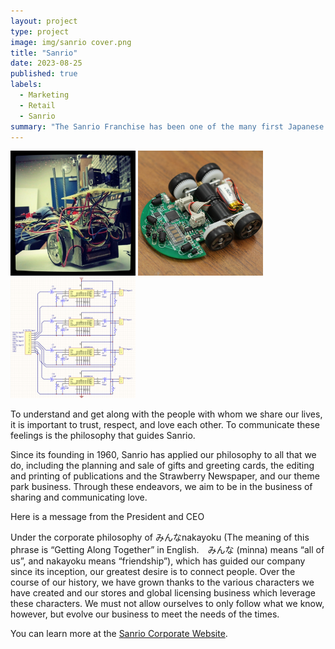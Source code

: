 ```yaml
---
layout: project
type: project
image: img/sanrio cover.png
title: "Sanrio"
date: 2023-08-25
published: true
labels:
  - Marketing
  - Retail
  - Sanrio
summary: "The Sanrio Franchise has been one of the many first Japanese companies that continuous to create an array of profitable goods today."
---
```


<div class="text-center p-4">
  <img width="200px" src="../img/micromouse/micromouse-robot.png" class="img-thumbnail" >
  <img width="200px" src="../img/micromouse/micromouse-robot-2.jpg" class="img-thumbnail" >
  <img width="200px" src="../img/micromouse/micromouse-circuit.png" class="img-thumbnail" >
</div>

To understand and get along with the people with whom we share our lives, it is important to trust, respect, and love each other. To communicate these feelings is the philosophy that guides Sanrio.

Since its founding in 1960, Sanrio has applied our philosophy to all that we do, including the planning and sale of gifts and greeting cards, the editing and printing of publications and the Strawberry Newspaper, and our theme park business. Through these endeavors, we aim to be in the business of sharing and communicating love.

Here is a message from the President and CEO 

Under the corporate philosophy of みんなnakayoku (The meaning of this phrase is “Getting Along Together” in English.　みんな (minna) means “all of us”, and nakayoku means “friendship”), which has guided our company since its inception, our greatest desire is to connect people. Over the course of our history, we have grown thanks to the various characters we have created and our stores and global licensing business which leverage these characters. We must not allow ourselves to only follow what we know, however, but evolve our business to meet the needs of the times.

You can learn more at the [Sanrio Corporate Website](https://corporate.sanrio.co.jp/en/about_sanrio/).
